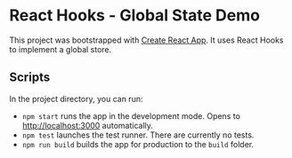 # React Hooks - Global State Demo

This project was bootstrapped with [Create React App](https://github.com/facebook/create-react-app). It uses React Hooks to implement a global store.

## Scripts

In the project directory, you can run:

- `npm start` runs the app in the development mode. Opens to [http://localhost:3000](http://localhost:3000) automatically.
- `npm test` launches the test runner. There are currently no tests.
- `npm run build` builds the app for production to the `build` folder.
